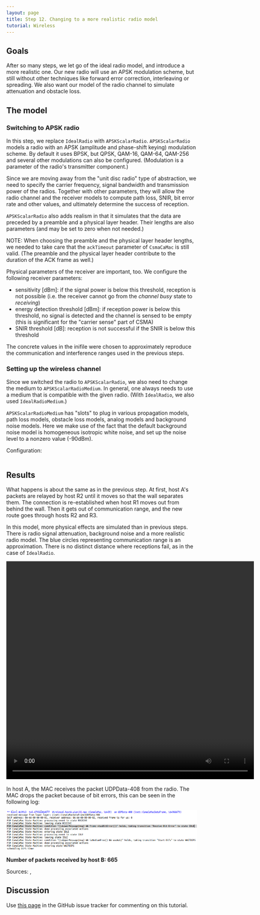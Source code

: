 ```yaml
---
layout: page
title: Step 12. Changing to a more realistic radio model
tutorial: Wireless
---
```


## Goals

After so many steps, we let go of the ideal radio model, and introduce a
more realistic one. Our new radio will use an APSK modulation scheme, but
still without other techniques like forward error correction, interleaving
or spreading. We also want our model of the radio channel to simulate
attenuation and obstacle loss.

## The model

### Switching to APSK radio

In this step, we replace `IdealRadio` with `APSKScalarRadio`.
`APSKScalarRadio` models a radio with an APSK (amplitude and phase-shift
keying) modulation scheme. By default it uses BPSK, but QPSK, QAM-16,
QAM-64, QAM-256 and several other modulations can also be configured.
(Modulation is a parameter of the radio's transmitter component.)

Since we are moving away from the "unit disc radio" type of abstraction, we
need to specify the carrier frequency, signal bandwidth and transmission
power of the radios. Together with other parameters, they will allow the
radio channel and the receiver models to compute path loss, SNIR, bit error
rate and other values, and ultimately determine the success of reception.

`APSKScalarRadio` also adds realism in that it simulates that the data are
preceded by a preamble and a physical layer header. Their lengths are also
parameters (and may be set to zero when not needed.)

NOTE: When choosing the preamble and the physical layer header lengths, we
needed to take care that the `ackTimeout` parameter of `CsmaCaMac` is still
valid. (The preamble and the physical layer header contribute to the duration
of the ACK frame as well.)

Physical parameters of the receiver are important, too. We configure the
following receiver parameters:
- sensitivity [dBm]: if the signal power is below this threshold, reception
  is not possible  (i.e. the receiver cannot go from the *channel busy*
  state to *receiving*)
- energy detection threshold [dBm]: if reception power is below this
  threshold, no signal is detected and the channel is sensed to be empty
  (this is significant for the "carrier sense" part of CSMA)
- SNIR threshold [dB]: reception is not successful if the SNIR is below
  this threshold

The concrete values in the inifile were chosen to approximately
reproduce the communication and interference ranges used in the
previous steps.

### Setting up the wireless channel

Since we switched the radio to `APSKScalarRadio`, we also need to change
the medium to `APSKScalarRadioMedium`. In general, one always needs to use
a medium that is compatible with the given radio. (With `IdealRadio`, we
also used `IdealRadioMedium`.)

`APSKScalarRadioMedium` has "slots" to plug in various propagation
models, path loss models, obstacle loss models, analog models and
background noise models. Here we make use of the fact that the default
background noise model is homogeneous isotropic white noise, and set up the
noise level to a nonzero value (-90dBm).

Configuration:

<p><pre class="snippet" src="../omnetpp.ini" from="\[Config Wireless12\]" until="#---"></pre></p>

## Results

What happens is about the same as in the previous step. At first, host A's
packets are relayed by host R2 until it moves so that the wall separates them.
The connection is re-established when host R1 moves out from behind the wall.
Then it gets out of communication range, and the new route goes through hosts R2
and R3.

In this model, more physical effects are simulated than in previous steps.
There is radio signal attenuation, background noise and a more realistic radio
model. The blue circles representing communication range is an approximation.
There is no distinct distance where receptions fail, as in the case of
`IdealRadio`.

<p><video autoplay loop controls onclick="this.paused ? this.play() : this.pause();" src="wireless-step12-1.mp4" width="655" height="575"></video></p>
<!--internal video recording, playback speed animation speed 1-->

In host A, the MAC receives the packet UDPData-408 from the radio. The MAC drops
the packet because of bit errors, this can be seen in the following log:

<img class="screen" src="wireless-step12-log.png">

**Number of packets received by host B: 665**

Sources: <a srcfile="wireless/omnetpp.ini" />, <a srcfile="wireless/WirelessC.ned" />

## Discussion

Use <a href="https://github.com/inet-framework/inet-tutorials/issues/1" target="_blank">this page</a>
in the GitHub issue tracker for commenting on this tutorial.